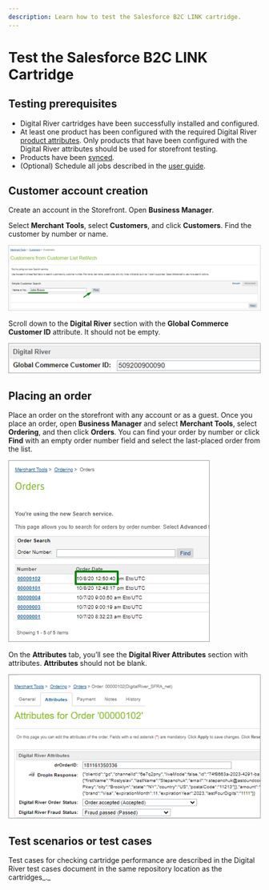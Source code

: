 ```yaml
---
description: Learn how to test the Salesforce B2C LINK cartridge.
---
```


# Test the Salesforce B2C LINK Cartridge

## Testing prerequisites

* Digital River cartridges have been successfully installed and configured.
* At least one product has been configured with the required Digital River [product attributes](user-guide.md#product-management). Only products that have been configured with the Digital River attributes should be used for storefront testing.
* Products have been [synced](user-guide.md#product-sync-jobs)_._&#x20;
* (Optional) Schedule all jobs described in the [user guide](user-guide.md#product-sync-jobs).

## Customer account creation

Create an account in the Storefront. Open **Business Manager**.

Select **Merchant Tools**, select **Customers**, and click **Customers**. Find the customer by number or name.

![](.gitbook/assets/p26custfrcustlist.png)

Scroll down to the **Digital River** section with the **Global Commerce Customer ID** attribute. It should not be empty.

![](.gitbook/assets/p26gccustid.png)

## Placing an order

Place an order on the storefront with any account or as a guest. Once you place an order, open **Business Manager** and select **Merchant Tools**, select **Ordering**, and then click **Orders**. You can find your order by number or click **Find** with an empty order number field and select the last-placed order from the list.

![](.gitbook/assets/p27orders.png)

On the **Attributes** tab, you’ll see the **Digital River Attributes** section with attributes. **Attributes** should not be blank.

![](.gitbook/assets/p27orderattributes.png)

## Test scenarios or test cases <a href="#test-scenarios-or-test-cases" id="test-scenarios-or-test-cases"></a>

Test cases for checking cartridge performance are described in the Digital River test cases document in the same repository location as the cartridges_._
